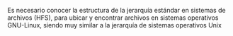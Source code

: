 Es necesario conocer la estructura de la jerarquía estándar en sistemas de archivos (HFS), para ubicar y encontrar archivos en sistemas operativos GNU-Linux, siendo muy similar a la jerarquía de sistemas operativos Unix